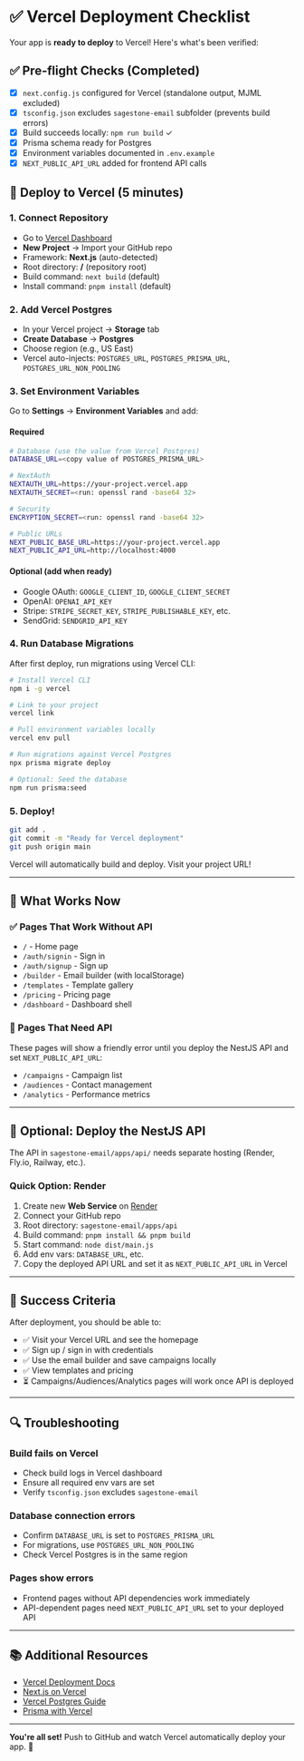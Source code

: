 # ✅ Vercel Deployment Checklist

Your app is **ready to deploy** to Vercel! Here's what's been verified:

## ✅ Pre-flight Checks (Completed)

- [x] `next.config.js` configured for Vercel (standalone output, MJML excluded)
- [x] `tsconfig.json` excludes `sagestone-email` subfolder (prevents build errors)
- [x] Build succeeds locally: `npm run build` ✓
- [x] Prisma schema ready for Postgres
- [x] Environment variables documented in `.env.example`
- [x] `NEXT_PUBLIC_API_URL` added for frontend API calls

## 🚀 Deploy to Vercel (5 minutes)

### 1. Connect Repository
- Go to [Vercel Dashboard](https://vercel.com/dashboard)
- **New Project** → Import your GitHub repo
- Framework: **Next.js** (auto-detected)
- Root directory: **/** (repository root)
- Build command: `next build` (default)
- Install command: `pnpm install` (default)

### 2. Add Vercel Postgres
- In your Vercel project → **Storage** tab
- **Create Database** → **Postgres**
- Choose region (e.g., US East)
- Vercel auto-injects: `POSTGRES_URL`, `POSTGRES_PRISMA_URL`, `POSTGRES_URL_NON_POOLING`

### 3. Set Environment Variables
Go to **Settings** → **Environment Variables** and add:

#### Required
```bash
# Database (use the value from Vercel Postgres)
DATABASE_URL=<copy value of POSTGRES_PRISMA_URL>

# NextAuth
NEXTAUTH_URL=https://your-project.vercel.app
NEXTAUTH_SECRET=<run: openssl rand -base64 32>

# Security
ENCRYPTION_SECRET=<run: openssl rand -base64 32>

# Public URLs
NEXT_PUBLIC_BASE_URL=https://your-project.vercel.app
NEXT_PUBLIC_API_URL=http://localhost:4000
```

#### Optional (add when ready)
- Google OAuth: `GOOGLE_CLIENT_ID`, `GOOGLE_CLIENT_SECRET`
- OpenAI: `OPENAI_API_KEY`
- Stripe: `STRIPE_SECRET_KEY`, `STRIPE_PUBLISHABLE_KEY`, etc.
- SendGrid: `SENDGRID_API_KEY`

### 4. Run Database Migrations
After first deploy, run migrations using Vercel CLI:

```bash
# Install Vercel CLI
npm i -g vercel

# Link to your project
vercel link

# Pull environment variables locally
vercel env pull

# Run migrations against Vercel Postgres
npx prisma migrate deploy

# Optional: Seed the database
npm run prisma:seed
```

### 5. Deploy!
```bash
git add .
git commit -m "Ready for Vercel deployment"
git push origin main
```

Vercel will automatically build and deploy. Visit your project URL!

---

## 📱 What Works Now

### ✅ Pages That Work Without API
- `/` - Home page
- `/auth/signin` - Sign in
- `/auth/signup` - Sign up
- `/builder` - Email builder (with localStorage)
- `/templates` - Template gallery
- `/pricing` - Pricing page
- `/dashboard` - Dashboard shell

### 🔌 Pages That Need API
These pages will show a friendly error until you deploy the NestJS API and set `NEXT_PUBLIC_API_URL`:

- `/campaigns` - Campaign list
- `/audiences` - Contact management
- `/analytics` - Performance metrics

---

## 🔧 Optional: Deploy the NestJS API

The API in `sagestone-email/apps/api/` needs separate hosting (Render, Fly.io, Railway, etc.).

### Quick Option: Render
1. Create new **Web Service** on [Render](https://render.com)
2. Connect your GitHub repo
3. Root directory: `sagestone-email/apps/api`
4. Build command: `pnpm install && pnpm build`
5. Start command: `node dist/main.js`
6. Add env vars: `DATABASE_URL`, etc.
7. Copy the deployed API URL and set it as `NEXT_PUBLIC_API_URL` in Vercel

---

## 🎉 Success Criteria

After deployment, you should be able to:
- ✅ Visit your Vercel URL and see the homepage
- ✅ Sign up / sign in with credentials
- ✅ Use the email builder and save campaigns locally
- ✅ View templates and pricing
- ⏳ Campaigns/Audiences/Analytics pages will work once API is deployed

---

## 🔍 Troubleshooting

### Build fails on Vercel
- Check build logs in Vercel dashboard
- Ensure all required env vars are set
- Verify `tsconfig.json` excludes `sagestone-email`

### Database connection errors
- Confirm `DATABASE_URL` is set to `POSTGRES_PRISMA_URL`
- For migrations, use `POSTGRES_URL_NON_POOLING`
- Check Vercel Postgres is in the same region

### Pages show errors
- Frontend pages without API dependencies work immediately
- API-dependent pages need `NEXT_PUBLIC_API_URL` set to your deployed API

---

## 📚 Additional Resources

- [Vercel Deployment Docs](https://vercel.com/docs)
- [Next.js on Vercel](https://nextjs.org/docs/deployment)
- [Vercel Postgres Guide](https://vercel.com/docs/storage/vercel-postgres)
- [Prisma with Vercel](https://www.prisma.io/docs/guides/deployment/deployment-guides/deploying-to-vercel)

---

**You're all set!** Push to GitHub and watch Vercel automatically deploy your app. 🚀
